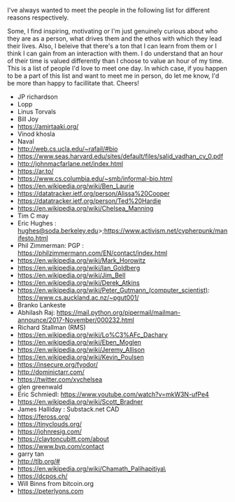 I've always wanted to meet the people in the following list for different reasons respectively.

Some, I find inspiring, motivating or I'm just genuinely curious about who they are as a person, what drives them and the ethos with which they lead their lives. Also, I beleive that there's a ton that I can learn from them or I think I can gain from an interaction with them.
I do understand that an hour of their time is valued differently than I choose to value an hour of my time. This is a list of people I'd love to meet one day. In which case, if you happen to be a part of this list and want to meet me in person, do let me know, I'd be more than happy to facillitate that. Cheers!

- JP richardson
- Lopp
- Linus Torvals
- Bill Joy
- https://amirtaaki.org/
- Vinod khosla
- Naval
- http://web.cs.ucla.edu/~rafail/#bio
- https://www.seas.harvard.edu/sites/default/files/salid_vadhan_cv_0.pdf
- http://johnmacfarlane.net/index.html
- https://ar.to/
- https://www.cs.columbia.edu/~smb/informal-bio.html
- https://en.wikipedia.org/wiki/Ben_Laurie
- https://datatracker.ietf.org/person/Alissa%20Cooper
- https://datatracker.ietf.org/person/Ted%20Hardie
- https://en.wikipedia.org/wiki/Chelsea_Manning
- Tim C may
- Eric Hughes : hughes@soda.berkeley.edu>;https://www.activism.net/cypherpunk/manifesto.html
- Phil Zimmerman: PGP : https://philzimmermann.com/EN/contact/index.html
- https://en.wikipedia.org/wiki/Mark_Horowitz
- https://en.wikipedia.org/wiki/Ian_Goldberg
- https://en.wikipedia.org/wiki/Jim_Bell
- https://en.wikipedia.org/wiki/Derek_Atkins
- https://en.wikipedia.org/wiki/Peter_Gutmann_(computer_scientist): https://www.cs.auckland.ac.nz/~pgut001/
- Branko Lankeste
- Abhilash Raj: https://mail.python.org/pipermail/mailman-announce/2017-November/000232.html
- Richard Stallman (RMS)
- https://en.wikipedia.org/wiki/Lo%C3%AFc_Dachary
- https://en.wikipedia.org/wiki/Eben_Moglen
- https://en.wikipedia.org/wiki/Jeremy_Allison
- https://en.wikipedia.org/wiki/Kevin_Poulsen
- https://insecure.org/fyodor/
- http://dominictarr.com/
- https://twitter.com/xychelsea
- glen greenwald
- Eric Schmiedl: https://www.youtube.com/watch?v=mkW3N-ufPe4
- https://en.wikipedia.org/wiki/Scott_Bradner
- James Halliday : Substack.net CAD
- https://feross.org/
- https://tinyclouds.org/
- https://johnresig.com/
- https://claytoncubitt.com/about
- https://www.bvp.com/contact
- garry tan
- http://tlb.org/#
- https://en.wikipedia.org/wiki/Chamath_Palihapitiya\
- https://dcpos.ch/
- Will Binns from bitcoin.org
- https://peterlyons.com
